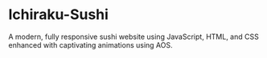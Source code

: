 # Ichiraku-Sushi

A modern, fully responsive sushi website using JavaScript, HTML, and CSS enhanced with captivating animations using AOS.
